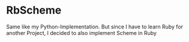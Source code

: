 # RbScheme
Same like my Python-Implementation.
But since I have to learn Ruby for another Project, I decided to also implement Scheme in Ruby
